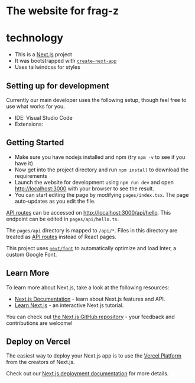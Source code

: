 # The website for frag-z

# technology

* This is a [Next.js](https://nextjs.org/) project 
* It was bootstrapped with [`create-next-app`](https://github.com/vercel/next.js/tree/canary/packages/create-next-app)
* Uses tailwindcss for styles

## Setting up for development
Currently our main developer uses the following setup, though feel free to use what works for you.
* IDE: Visual Studio Code
* Extensions: <TODO fill in>

## Getting Started

* Make sure you have nodejs installed and npm (try `npm -v` to see if you have it)
* Now get into the project directory and run `npm install` to download the requirements
* Launch the website for development using `npm run dev` and open [http://localhost:3000](http://localhost:3000) with your browser to see the result.
* You can start editing the page by modifying `pages/index.tsx`. The page auto-updates as you edit the file.

[API routes](https://nextjs.org/docs/api-routes/introduction) can be accessed on [http://localhost:3000/api/hello](http://localhost:3000/api/hello). This endpoint can be edited in `pages/api/hello.ts`.

The `pages/api` directory is mapped to `/api/*`. Files in this directory are treated as [API routes](https://nextjs.org/docs/api-routes/introduction) instead of React pages.

This project uses [`next/font`](https://nextjs.org/docs/basic-features/font-optimization) to automatically optimize and load Inter, a custom Google Font.

## Learn More

To learn more about Next.js, take a look at the following resources:

- [Next.js Documentation](https://nextjs.org/docs) - learn about Next.js features and API.
- [Learn Next.js](https://nextjs.org/learn) - an interactive Next.js tutorial.

You can check out [the Next.js GitHub repository](https://github.com/vercel/next.js/) - your feedback and contributions are welcome!

## Deploy on Vercel

The easiest way to deploy your Next.js app is to use the [Vercel Platform](https://vercel.com/new?utm_medium=default-template&filter=next.js&utm_source=create-next-app&utm_campaign=create-next-app-readme) from the creators of Next.js.

Check out our [Next.js deployment documentation](https://nextjs.org/docs/deployment) for more details.
